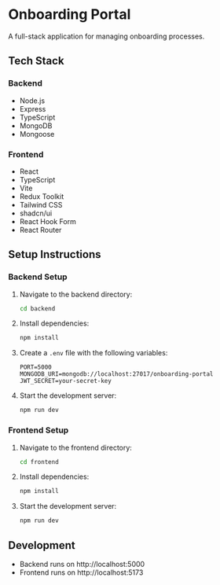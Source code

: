 # Onboarding Portal

A full-stack application for managing onboarding processes.

## Tech Stack

### Backend

- Node.js
- Express
- TypeScript
- MongoDB
- Mongoose

### Frontend

- React
- TypeScript
- Vite
- Redux Toolkit
- Tailwind CSS
- shadcn/ui
- React Hook Form
- React Router

## Setup Instructions

### Backend Setup

1. Navigate to the backend directory:

   ```bash
   cd backend
   ```

2. Install dependencies:

   ```bash
   npm install
   ```

3. Create a `.env` file with the following variables:

   ```
   PORT=5000
   MONGODB_URI=mongodb://localhost:27017/onboarding-portal
   JWT_SECRET=your-secret-key
   ```

4. Start the development server:
   ```bash
   npm run dev
   ```

### Frontend Setup

1. Navigate to the frontend directory:

   ```bash
   cd frontend
   ```

2. Install dependencies:

   ```bash
   npm install
   ```

3. Start the development server:
   ```bash
   npm run dev
   ```

## Development

- Backend runs on http://localhost:5000
- Frontend runs on http://localhost:5173
